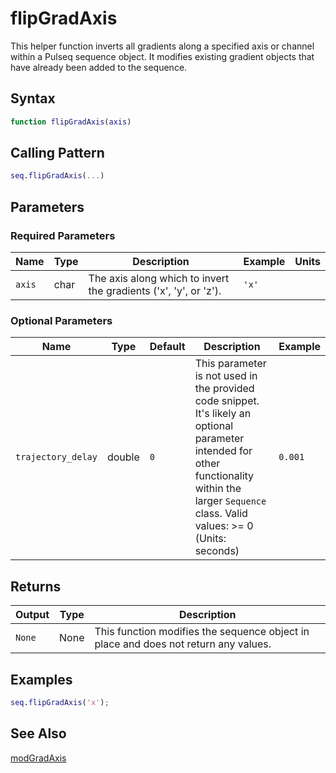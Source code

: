 # flipGradAxis

This helper function inverts all gradients along a specified axis or channel within a Pulseq sequence object.  It modifies existing gradient objects that have already been added to the sequence.

## Syntax

```matlab
function flipGradAxis(axis)
```

## Calling Pattern

```matlab
seq.flipGradAxis(...)
```

## Parameters

### Required Parameters

| Name | Type | Description | Example | Units |
|------|------|-------------|---------|-------|
| `axis` | char | The axis along which to invert the gradients ('x', 'y', or 'z'). | `'x'` |  |

### Optional Parameters

| Name | Type | Default | Description | Example |
|------|------|---------|-------------|---------|
| `trajectory_delay` | double | `0` | This parameter is not used in the provided code snippet. It's likely an optional parameter intended for other functionality within the larger `Sequence` class. Valid values: >= 0 (Units: seconds) | `0.001` |

## Returns

| Output | Type | Description |
|--------|------|-------------|
| `None` | None | This function modifies the sequence object in place and does not return any values. |

## Examples

```matlab
seq.flipGradAxis('x');
```

## See Also

[modGradAxis](modGradAxis.md)
